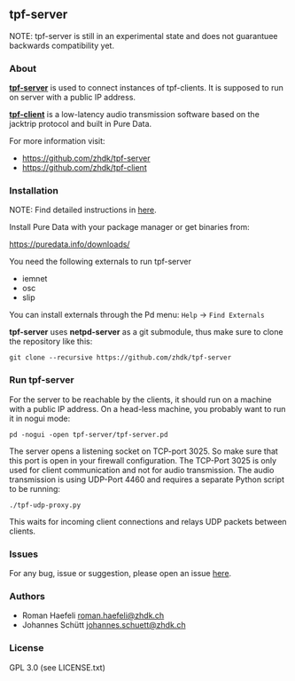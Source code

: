 ## tpf-server

NOTE: tpf-server is still in an experimental state and does not guarantuee
      backwards compatibility yet.


### About

**[tpf-server](https://github.com/zhdk/tpf-server)** is used to connect instances
of tpf-clients. It is supposed to run on server with a public IP address.

**[tpf-client](https://github.com/zhdk/tpf-client)** is a low-latency audio
transmission software based on the jacktrip protocol and built in Pure Data.


For more information visit:

  * https://github.com/zhdk/tpf-server
  * https://github.com/zhdk/tpf-client


### Installation

NOTE: Find detailed instructions in [here](INSTALL.md).

Install Pure Data with your package manager or get binaries
from:

  https://puredata.info/downloads/

You need the following externals to run tpf-server

  * iemnet
  * osc
  * slip

You can install externals through the Pd menu:
`Help` -> `Find Externals`

**tpf-server** uses **netpd-server** as a git submodule, thus make
sure to clone the repository like this:

```
git clone --recursive https://github.com/zhdk/tpf-server
```

### Run tpf-server

For the server to be reachable by the clients, it should run on
a machine with a public IP address. On a head-less machine, you
probably want to run it in nogui mode:

```
pd -nogui -open tpf-server/tpf-server.pd
```

The server opens a listening socket on TCP-port 3025. So make
sure that this port is open in your firewall configuration.
The TCP-Port 3025 is only used for client communication and not for
audio transmission. The audio transmission is using UDP-Port 4460
and requires a separate Python script to be running:

```
./tpf-udp-proxy.py
```

This waits for incoming client connections and relays UDP packets
between clients.

### Issues

For any bug, issue or suggestion, please open an issue [here](https://github.com/zhdk/tpf-server/issues).

### Authors

  * Roman Haefeli <roman.haefeli@zhdk.ch>
  * Johannes Schütt <johannes.schuett@zhdk.ch>

### License

  GPL 3.0 (see LICENSE.txt)

